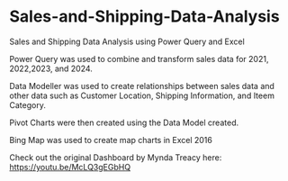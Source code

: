 # Sales-and-Shipping-Data-Analysis
Sales and Shipping Data Analysis using Power Query and Excel

Power Query was used to combine and transform sales data for 2021, 2022,2023, and 2024.

Data Modeller was used to create relationships between sales data and other data such as Customer Location, Shipping Information, and Iteem Category.

Pivot Charts were then created using the Data Model created.

Bing Map was used to create map charts in Excel 2016



Check out the original Dashboard by Mynda Treacy here: https://youtu.be/McLQ3gEGbHQ

